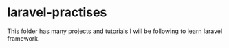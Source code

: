 # laravel-practises
This folder has many projects and tutorials I will be following to learn laravel framework.
